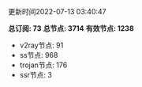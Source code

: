 更新时间2022-07-13 03:40:47

**总订阅: 73**
**总节点: 3714**
**有效节点: 1238**
- v2ray节点: 91
- ss节点: 968
- trojan节点: 176
- ssr节点: 3
